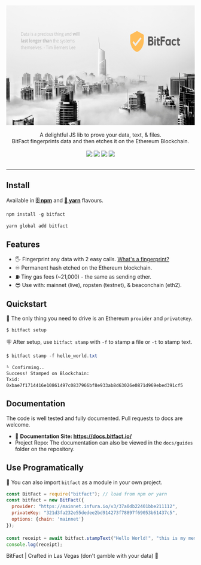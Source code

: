 <p align="center">
<img src="https://raw.githubusercontent.com/zachalam/BitFact/master/readme/header.png" alt="BitFact Header Image" title="BitFact" align="center" height="320" />
<br /><br />
A delightful JS lib to prove your data, text, & files. 
<br />
BitFact fingerprints data and then etches it on the Ethereum Blockchain.
<br /><br />
<img src="https://img.shields.io/github/issues/zachalam/BitFact" />
<img src="https://img.shields.io/github/license/zachalam/BitFact" />
<img src="https://img.shields.io/npm/v/bitfact" />
<img src="https://img.shields.io/bundlephobia/minzip/bitfact" />
<br /><br />
</p>

---

## Install
Available in **[🗄️ npm](https://www.npmjs.com/package/bitfact)** and **[🧶 yarn](https://yarnpkg.com/package/bitfact)** flavours.
```java
npm install -g bitfact
```
```java
yarn global add bitfact
```

## Features
- 🖐️ Fingerprint any data with 2 easy calls. [What's a fingerprint?](https://en.wikipedia.org/wiki/Fingerprint_(computing))
- ♾️ Permanent hash etched on the Ethereum blockchain.
- ⛽ Tiny gas fees (~21,000) - the same as sending ether.
- 😎 Use with: mainnet (live), ropsten (testnet), & beaconchain (eth2).

## Quickstart
🚗 The only thing you need to drive is an Ethereum `provider` and `privateKey`. 
```java
$ bitfact setup
```
🪧 After setup, use `bitfact stamp` with `-f` to stamp a file or `-t` to stamp text.
```java
$ bitfact stamp -f hello_world.txt
```
```
⠓ Confirming..
Success! Stamped on Blockchain:
Txid: 0xbae7f1714416e10861497c0837966bf8e933ab8d63026e0871d969ebed391cf5
```

## Documentation
The code is well tested and fully documented. Pull requests to docs are welcome.
- 📗 **Documentation Site: https://docs.bitfact.io/**
- Project Repo: The documentation can also be viewed in the `docs/guides` folder on the repository.

## Use Programatically
📜 You can also import `bitfact` as a module in your own project.
```javascript
const BitFact = require("bitfact"); // load from npm or yarn
const bitfact = new BitFact({ 
  provider: "https://mainnet.infura.io/v3/37a0db22401bbe211112",
  privateKey: "321d3fa232e55dedee2bd914273f78897f69053b61437c5",
  options: {chain: 'mainnet'}
});

const receipt = await bitfact.stampText("Hello World!", "this is my memo");
console.log(receipt);

```

BitFact | Crafted in Las Vegas (don't gamble with your data) 🎰
